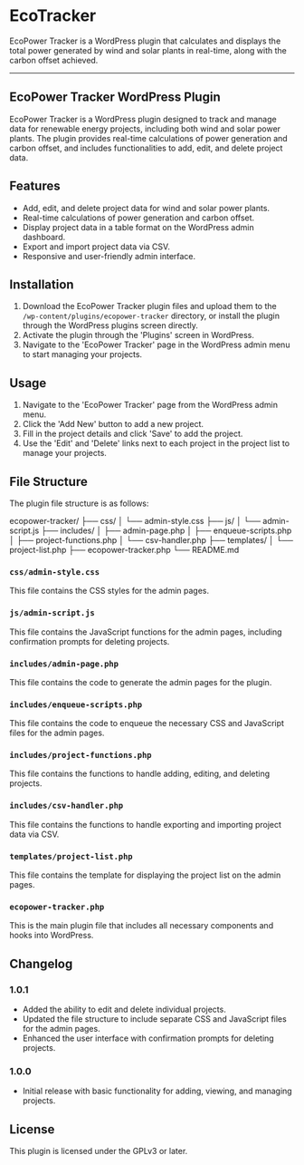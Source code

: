 # EcoTracker
EcoPower Tracker is a WordPress plugin that calculates and displays the total power generated by wind and solar plants in real-time, along with the carbon offset achieved.

---

## EcoPower Tracker WordPress Plugin

EcoPower Tracker is a WordPress plugin designed to track and manage data for renewable energy projects, including both wind and solar power plants. The plugin provides real-time calculations of power generation and carbon offset, and includes functionalities to add, edit, and delete project data.

## Features

- Add, edit, and delete project data for wind and solar power plants.
- Real-time calculations of power generation and carbon offset.
- Display project data in a table format on the WordPress admin dashboard.
- Export and import project data via CSV.
- Responsive and user-friendly admin interface.

## Installation

1. Download the EcoPower Tracker plugin files and upload them to the `/wp-content/plugins/ecopower-tracker` directory, or install the plugin through the WordPress plugins screen directly.
2. Activate the plugin through the 'Plugins' screen in WordPress.
3. Navigate to the 'EcoPower Tracker' page in the WordPress admin menu to start managing your projects.

## Usage

1. Navigate to the 'EcoPower Tracker' page from the WordPress admin menu.
2. Click the 'Add New' button to add a new project.
3. Fill in the project details and click 'Save' to add the project.
4. Use the 'Edit' and 'Delete' links next to each project in the project list to manage your projects.

## File Structure

The plugin file structure is as follows:

ecopower-tracker/
├── css/
│ └── admin-style.css
├── js/
│ └── admin-script.js
├── includes/
│ ├── admin-page.php
│ ├── enqueue-scripts.php
│ ├── project-functions.php
│ └── csv-handler.php
├── templates/
│ └── project-list.php
├── ecopower-tracker.php
└── README.md


### `css/admin-style.css`

This file contains the CSS styles for the admin pages.

### `js/admin-script.js`

This file contains the JavaScript functions for the admin pages, including confirmation prompts for deleting projects.

### `includes/admin-page.php`

This file contains the code to generate the admin pages for the plugin.

### `includes/enqueue-scripts.php`

This file contains the code to enqueue the necessary CSS and JavaScript files for the admin pages.

### `includes/project-functions.php`

This file contains the functions to handle adding, editing, and deleting projects.

### `includes/csv-handler.php`

This file contains the functions to handle exporting and importing project data via CSV.

### `templates/project-list.php`

This file contains the template for displaying the project list on the admin pages.

### `ecopower-tracker.php`

This is the main plugin file that includes all necessary components and hooks into WordPress.

## Changelog

### 1.0.1

- Added the ability to edit and delete individual projects.
- Updated the file structure to include separate CSS and JavaScript files for the admin pages.
- Enhanced the user interface with confirmation prompts for deleting projects.

### 1.0.0

- Initial release with basic functionality for adding, viewing, and managing projects.

## License

This plugin is licensed under the GPLv3 or later.



